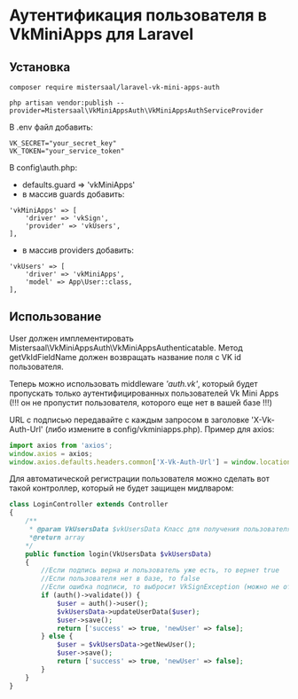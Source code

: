 # Аутентификация пользователя в VkMiniApps для Laravel
## Установка

```
composer require mistersaal/laravel-vk-mini-apps-auth

php artisan vendor:publish --provider=Mistersaal\VkMiniAppsAuth\VkMiniAppsAuthServiceProvider
```

В .env файл добавить:
```dotenv
VK_SECRET="your_secret_key"
VK_TOKEN="your_service_token"
```

В config\auth.php:

- defaults.guard => 'vkMiniApps'
- в массив guards добавить:
```
'vkMiniApps' => [
    'driver' => 'vkSign',
    'provider' => 'vkUsers',
],
```
- в массив providers добавить:
```
'vkUsers' => [
    'driver' => 'vkMiniApps',
    'model' => App\User::class,
],
```

## Использование

User должен имплементировать Mistersaal\VkMiniAppsAuth\VkMiniAppsAuthenticatable.
Метод getVkIdFieldName должен возвращать название поля с VK id пользователя.

Теперь можно использовать middleware *'auth.vk'*,
который будет пропускать только аутентифицированных
пользователей Vk Mini Apps (!!! он не пропустит
пользователя, которого еще нет в вашей базе !!!)

URL с подписью передавайте с каждым запросом в заголовке 'X-Vk-Auth-Url' (либо измените в config/vkminiapps.php).
Пример для axios:
```javascript
import axios from 'axios';
window.axios = axios;
window.axios.defaults.headers.common['X-Vk-Auth-Url'] = window.location.href;
```

Для автоматической регистрации пользователя можно
сделать вот такой контроллер, который не будет
защищен мидлваром:
```php
class LoginController extends Controller
{
    /**
     * @param VkUsersData $vkUsersData Класс для получения пользователя с данными по апи (сами реализуете как вам надо)
     *@return array
    */
    public function login(VkUsersData $vkUsersData)
    {
        //Если подпись верна и пользователь уже есть, то вернет true
        //Если пользователя нет в базе, то false
        //Если ошибка подписи, то выбросит VkSignException (можно не отлавливать, пользователь просто получит 500)
        if (auth()->validate()) {
            $user = auth()->user();
            $vkUsersData->updateUserData($user);
            $user->save();
            return ['success' => true, 'newUser' => false];
        } else {
            $user = $vkUsersData->getNewUser();
            $user->save();
            return ['success' => true, 'newUser' => false];
        }
    }
}
```